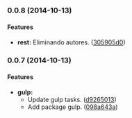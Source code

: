 ### 0.0.8 (2014-10-13)


#### Features

* **rest:** Eliminando autores. ([305905d0](git://github.com/jansanchez/recordando-backbone/commit/305905d0a990b7ea251a34971d70a1aa2a19d1a1))


### 0.0.7 (2014-10-13)


#### Features

* **gulp:**
  * Update gulp tasks. ([d9265013](git://github.com/jansanchez/recordando-backbone/commit/d92650134508c6448b4f717f880d8602a5f47834))
  * Add package gulp. ([098a643a](git://github.com/jansanchez/recordando-backbone/commit/098a643ae117de50cb3ec7feeb795b53e4b18d01))
